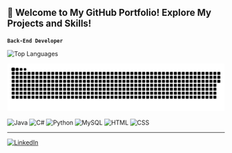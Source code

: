 ## 🚀 Welcome to My GitHub Portfolio! Explore My Projects and Skills!

**`Back-End Developer`**

![Top Languages](https://github-readme-stats.vercel.app/api/top-langs/?username=LuizBueno1&theme=tokyonight&layout=compact&cache_seconds=21600&langs_count=10)

![Snake animation](https://github.com/LuizBueno1/LuizBueno1/blob/output/github-contribution-grid-snake.svg)

<div>
  <img align="center" width="50" height="40" src="https://cdn.jsdelivr.net/gh/devicons/devicon@latest/icons/java/java-original.svg" alt="Java">
  <img align="center" width="50" height="40" src="https://cdn.jsdelivr.net/gh/devicons/devicon@latest/icons/csharp/csharp-original.svg" alt="C#">
  <img align="center" width="50" height="40" src="https://cdn.jsdelivr.net/gh/devicons/devicon@latest/icons/python/python-original.svg" alt="Python">
  <img align="center" width="50" height="40" src="https://cdn.jsdelivr.net/gh/devicons/devicon@latest/icons/mysql/mysql-original.svg" alt="MySQL">
  <img align="center" width="50" height="40" src="https://cdn.jsdelivr.net/gh/devicons/devicon@latest/icons/html5/html5-original.svg" alt="HTML">
  <img align="center" width="50" height="40" src="https://cdn.jsdelivr.net/gh/devicons/devicon@latest/icons/css3/css3-original.svg" alt="CSS">
</div>

---

[![LinkedIn](https://img.shields.io/badge/LinkedIn-0077B5?style=for-the-badge&logo=linkedin&logoColor=white)](https://www.linkedin.com/in/luiz-henrique-bueno-152ba329a/)


<!--
**LuizBueno1/LuizBueno1** is a ✨ _special_ ✨ repository because its `README.md` (this file) appears on your GitHub profile.

Here are some ideas to get you started:

- 🔭 I’m currently working on ...
- 🌱 I’m currently learning ...
- 👯 I’m looking to collaborate on ...
- 🤔 I’m looking for help with ...
- 💬 Ask me about ...
- 📫 How to reach me: ...
- 😄 Pronouns: ...
- ⚡ Fun fact: ...
-->
